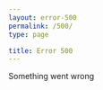 ```yaml
---
layout: error-500
permalink: /500/
type: page

title: Error 500
---
```


Something went wrong

<span class="icon-500"></span>
